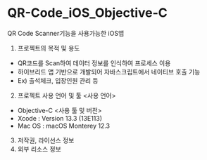 # QR-Code_iOS_Objective-C
QR Code Scanner기능을 사용가능한 iOS앱


1. 프로젝트의 목적 및 용도
  - QR코드를 Scan하여 데이터 정보를 인식하여 프로세스 이용
  - 하이브리드 앱 기반으로 개발되어 자바스크립트에서 네이티브 호출 기능
  - Ex) 출석체크, 입장인원 관리 등


2. 프로젝트 사용 언어 및 툴
<사용 언어>
- Objective-C
<사용 툴 및 버전> 
- Xcode  : Version 13.3 (13E113)
- Mac OS : macOS Monterey 12.3
                    
    
3. 저작권, 라이선스 정보
4. 외부 리소스 정보
